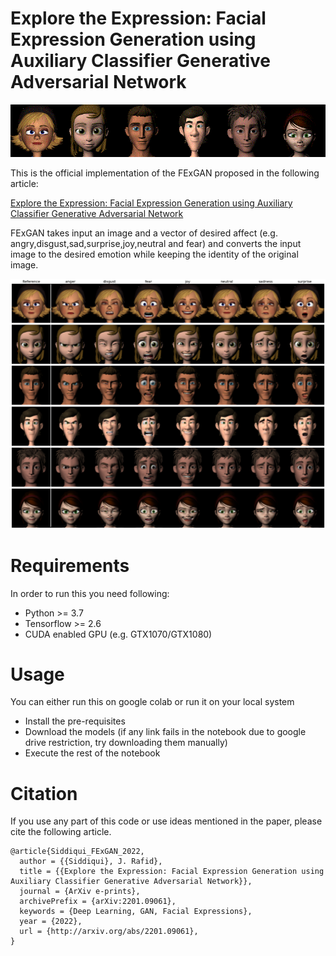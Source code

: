 # Explore the Expression: Facial Expression Generation using Auxiliary Classifier Generative Adversarial Network

![FExGAN GIF Demo](FExGAN.gif)

This is the official implementation of the FExGAN proposed in the following article:

[Explore the Expression: Facial Expression Generation using Auxiliary Classifier Generative Adversarial Network](http://arxiv.org/abs/2201.09061)

FExGAN takes input an image and a vector of desired affect (e.g. angry,disgust,sad,surprise,joy,neutral and fear) and converts the input image to the desired emotion while keeping the identity of the original image.

![FExGAN GIF Demo](results.png)

# Requirements

In order to run this you need following:

* Python >= 3.7
* Tensorflow >= 2.6
* CUDA enabled GPU (e.g. GTX1070/GTX1080)


# Usage

You can either run this on google colab or run it on your local system

* Install the pre-requisites
* Download the models (if any link fails in the notebook due to google drive restriction, try downloading them manually)
* Execute the rest of the notebook

# Citation

If you use any part of this code or use ideas mentioned in the paper, please cite the following article.

```
@article{Siddiqui_FExGAN_2022,
  author = {{Siddiqui}, J. Rafid},
  title = {{Explore the Expression: Facial Expression Generation using Auxiliary Classifier Generative Adversarial Network}},
  journal = {ArXiv e-prints},
  archivePrefix = {arXiv:2201.09061},
  keywords = {Deep Learning, GAN, Facial Expressions},
  year = {2022},
  url = {http://arxiv.org/abs/2201.09061},  
}

```
